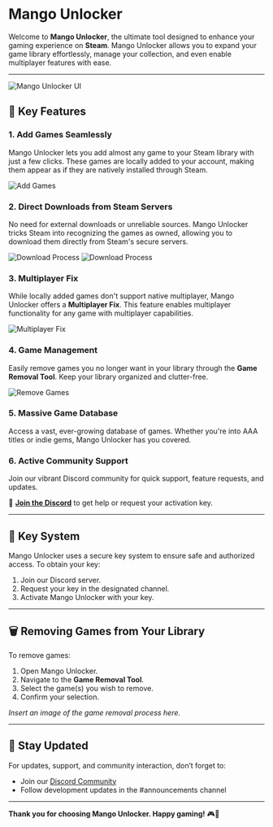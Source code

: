 # Mango Unlocker

Welcome to **Mango Unlocker**, the ultimate tool designed to enhance your gaming experience on **Steam**. Mango Unlocker allows you to expand your game library effortlessly, manage your collection, and even enable multiplayer features with ease.

---
![Mango Unlocker UI](https://media.discordapp.net/attachments/712808939384995950/1336580067773517935/image.png?ex=67a452b0&is=67a30130&hm=af728d3b590f02dfd2cb2fd9c10a0157a639ff94ee04ede9ee55bfd26be6e5d5&=&format=webp&quality=lossless&width=810&height=573)

## 🚀 **Key Features**

### 1. **Add Games Seamlessly**
Mango Unlocker lets you add almost any game to your Steam library with just a few clicks. These games are locally added to your account, making them appear as if they are natively installed through Steam.

![Add Games](https://media.discordapp.net/attachments/712808939384995950/1336580068146937897/image.png?ex=67a452b0&is=67a30130&hm=94e4e5ffc7bf9f39f42839ca93aba152105a890d281e05ef00370cfb430b2197&=&format=webp&quality=lossless&width=810&height=573)

### 2. **Direct Downloads from Steam Servers**
No need for external downloads or unreliable sources. Mango Unlocker tricks Steam into recognizing the games as owned, allowing you to download them directly from Steam's secure servers.

![Download Process](https://media.discordapp.net/attachments/712808939384995950/1336580069262626827/image.png?ex=67a452b0&is=67a30130&hm=b615b3c950d1ef7c1f4c2faa0342e4cb9e019a92db4d57ab6bdc0bd17edeac05&=&format=webp&quality=lossless&width=810&height=455)
![Download Process](https://media.discordapp.net/attachments/712808939384995950/1336580069774200902/image.png?ex=67a452b1&is=67a30131&hm=6fbcd78e1609df040c4f17ae05eaba34c684cc0a3d345d3c7deb5a25456be18f&=&format=webp&quality=lossless&width=810&height=455)

### 3. **Multiplayer Fix**
While locally added games don't support native multiplayer, Mango Unlocker offers a **Multiplayer Fix**. This feature enables multiplayer functionality for any game with multiplayer capabilities.

![Multiplayer Fix](https://media.discordapp.net/attachments/712808939384995950/1336580068645933146/image.png?ex=67a452b0&is=67a30130&hm=62e6679d670963f7c0cc091e5b0a83eef43fef55b84a50d99b88f97c0c52a4bc&=&format=webp&quality=lossless&width=810&height=573)

### 4. **Game Management**
Easily remove games you no longer want in your library through the **Game Removal Tool**. Keep your library organized and clutter-free.

![Remove Games](https://media.discordapp.net/attachments/712808939384995950/1336580068398600303/image.png?ex=67a452b0&is=67a30130&hm=747d4238b727d77673772b9540b808481abc5d608d942b9bb56ff90b0a33e53d&=&format=webp&quality=lossless&width=810&height=573)

### 5. **Massive Game Database**
Access a vast, ever-growing database of games. Whether you're into AAA titles or indie gems, Mango Unlocker has you covered.

### 6. **Active Community Support**
Join our vibrant Discord community for quick support, feature requests, and updates.

🔗 **[Join the Discord](https://discord.gg/WjuJjp6vVc)** to get help or request your activation key.

---

## 🔑 **Key System**
Mango Unlocker uses a secure key system to ensure safe and authorized access. To obtain your key:
1. Join our Discord server.
2. Request your key in the designated channel.
3. Activate Mango Unlocker with your key.

---

## 🗑️ **Removing Games from Your Library**
To remove games:
1. Open Mango Unlocker.
2. Navigate to the **Game Removal Tool**.
3. Select the game(s) you wish to remove.
4. Confirm your selection.

*Insert an image of the game removal process here.*

---

## 📢 **Stay Updated**
For updates, support, and community interaction, don’t forget to:
- Join our [Discord Community](https://discord.gg/WjuJjp6vVc)
- Follow development updates in the #announcements channel

---

**Thank you for choosing Mango Unlocker. Happy gaming!** 🎮🍇

